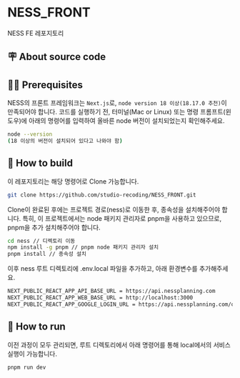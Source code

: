 # NESS_FRONT
NESS FE 레포지토리
## 🪧 About source code
## 👩‍💻 Prerequisites
NESS의 프론트 프레임워크는 `Next.js`로, `node version 18 이상(18.17.0 추천)`이 만족되어야 합니다. 코드를 실행하기 전, 터미널(Mac or Linux) 또는 명령 프롬프트(윈도우)에 아래의 명령어를 입력하여 올바른 node 버전이 설치되었는지 확인해주세요.
```bash
node --version
(18 이상의 버전이 설치되어 있다고 나와야 함)
```

## 🔧 How to build
이 레포지토리는 해당 명령어로 Clone 가능합니다.
```bash
git clone https://github.com/studio-recoding/NESS_FRONT.git
```
Clone이 완료된 후에는 프로젝트 경로(ness)로 이동한 후, 종속성을 설치해주어야 합니다. 특히, 이 프로젝트에서는 node 패키지 관리자로 pnpm을 사용하고 있으므로, pnpm을 추가 설치해주어야 합니다.
```bash
cd ness // 디렉토리 이동
npm install -g pnpm // pnpm node 패키지 관리자 설치
pnpm install // 종속성 설치
```

이후 ness 루트 디렉토리에 .env.local 파일을 추가하고, 아래 환경변수를 추가해주세요.
```bash
NEXT_PUBLIC_REACT_APP_API_BASE_URL = https://api.nessplanning.com
NEXT_PUBLIC_REACT_APP_WEB_BASE_URL = http://localhost:3000
NEXT_PUBLIC_REACT_APP_GOOGLE_LOGIN_URL = https://api.nessplanning.com/oauth2/authorization/google
```

##  🚀 How to run
이전 과정이 모두 관리되면, 루트 디렉토리에서 아래 명령어를 통해 local에서의 서비스 실행이 가능합니다.
```bash
pnpm run dev
```
